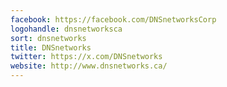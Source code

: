 ```yaml
---
facebook: https://facebook.com/DNSnetworksCorp
logohandle: dnsnetworksca
sort: dnsnetworks
title: DNSnetworks
twitter: https://x.com/DNSnetworks
website: http://www.dnsnetworks.ca/
---
```


